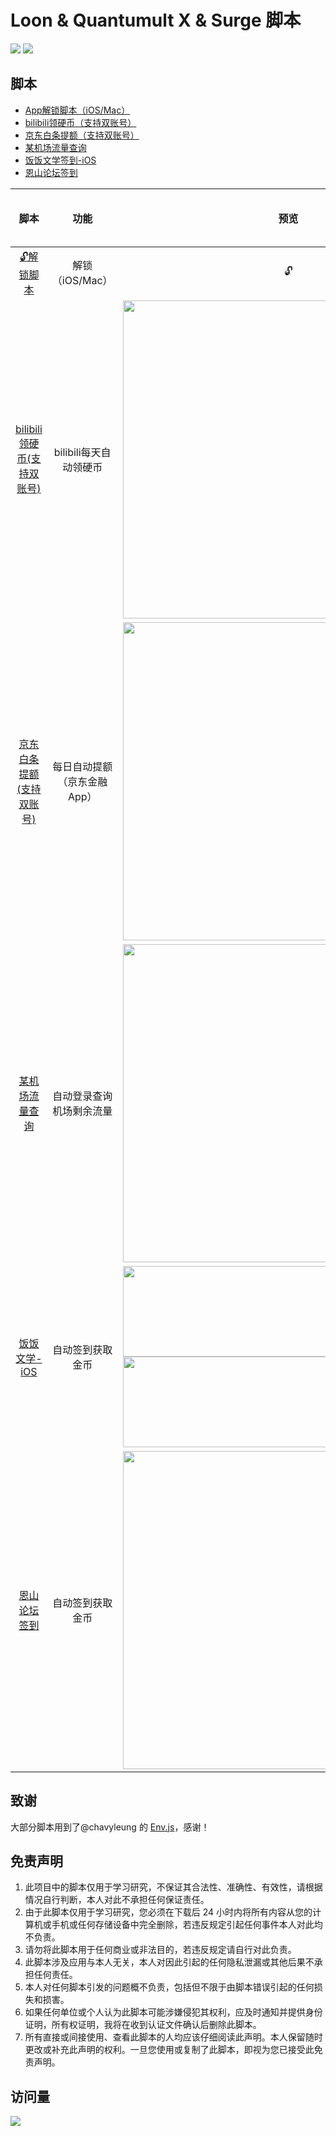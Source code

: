 # Loon & Quantumult X  & Surge 脚本

![](https://img.shields.io/badge/License-GPL%20v3%2B-orange)
![](https://badgen.net/github/stars/cyubuchen/scripts)

## 脚本

* [App解锁脚本（iOS/Mac）](https://github.com/cyubuchen/scripts/tree/unlock)
* [bilibili领硬币（支持双账号）](https://github.com/cyubuchen/scripts/blob/master/task/bilibiliCoins.js)
* [京东白条提额（支持双账号）](https://github.com/cyubuchen/scripts/blob/master/task/jdBaiTiao.js)
* [某机场流量查询](https://github.com/cyubuchen/scripts/blob/master/task/AirportFlow.js)
* [饭饭文学签到-iOS](https://github.com/cyubuchen/scripts/blob/master/task/FanfanNovels_foriOS.js)
* [恩山论坛签到](https://github.com/cyubuchen/scripts/blob/master/task/enshanCheckin.js)

|                             脚本                             |            功能             |                             预览                             |            是否支持 Loon / Quantumult X / Surge            |
| :----------------------------------------------------------: | :-------------------------: | :----------------------------------------------------------: | :----------------------------------------------------------: |
| [🔓解锁脚本](https://github.com/cyubuchen/scripts/tree/unlock) |       解锁（iOS/Mac）       |                              🔓                               |            支持 Loon, Quantumult X, Surge            |
| [bilibili领硬币(支持双账号)](https://github.com/cyubuchen/scripts/blob/master/task/bilibiliCoins.js) | bilibili每天自动领硬币 | <div align=center><img width="530" height="509" src="https://raw.githubusercontent.com/cyubuchen/scripts/master/pics/bilibiliCoins.JPEG"/></div> |            支持 Loon, Quantumult X, Surge            |
| [京东白条提额(支持双账号)](https://github.com/cyubuchen/scripts/blob/master/task/jdBaiTiao.js) | 每日自动提额（京东金融App） | <div align=center><img width="530" height="509" src="https://raw.githubusercontent.com/cyubuchen/scripts/master/pics/jdBaiTiao.JPEG"/></div> |            支持 Loon, Quantumult X, Surge            |
| [某机场流量查询](https://github.com/cyubuchen/scripts/blob/master/task/AirportFlow.js) |  自动登录查询机场剩余流量   | <div align=center><img width="530" height="509" src="https://raw.githubusercontent.com/cyubuchen/scripts/master/pics/airportFlow.JPEG"/></div> |            支持 Loon, Quantumult X, Surge            |
| [饭饭文学-iOS](https://github.com/cyubuchen/scripts/blob/master/task/FanfanNovels_foriOS.js) |      自动签到获取金币       | <div align=center><img width="530" height="145" src="https://raw.githubusercontent.com/cyubuchen/scripts/master/pics/fanfanNovels.jpg"/></div><div align=center><img width="530" height="145" src="https://raw.githubusercontent.com/cyubuchen/scripts/master/pics/fanfanNovelsQX.jpg"/></div> |            支持 Quantumult X, Surge for iOS            |
| [恩山论坛签到](https://github.com/cyubuchen/scripts/blob/master/task/enshanCheckin.js) |      自动签到获取金币       | <div align=center><img width="530" height="509" src="https://raw.githubusercontent.com/cyubuchen/scripts/master/pics/enshanCheckin.jpg"/></div> |            支持 Loon, Quantumult X, Surge            |

## 致谢

大部分脚本用到了@chavyleung 的 [Env.js](https://github.com/chavyleung/scripts/blob/f247dbeae4fe0c5b64687a42e5da075bfd546b0c/Env.js)，感谢！



## 免责声明

1. 此项目中的脚本仅用于学习研究，不保证其合法性、准确性、有效性，请根据情况自行判断，本人对此不承担任何保证责任。
2. 由于此脚本仅用于学习研究，您必须在下载后 24 小时内将所有内容从您的计算机或手机或任何存储设备中完全删除，若违反规定引起任何事件本人对此均不负责。
3. 请勿将此脚本用于任何商业或非法目的，若违反规定请自行对此负责。
4. 此脚本涉及应用与本人无关，本人对因此引起的任何隐私泄漏或其他后果不承担任何责任。
5. 本人对任何脚本引发的问题概不负责，包括但不限于由脚本错误引起的任何损失和损害。
6. 如果任何单位或个人认为此脚本可能涉嫌侵犯其权利，应及时通知并提供身份证明，所有权证明，我将在收到认证文件确认后删除此脚本。
7. 所有直接或间接使用、查看此脚本的人均应该仔细阅读此声明。本人保留随时更改或补充此声明的权利。一旦您使用或复制了此脚本，即视为您已接受此免责声明。

## 访问量

![](http://profile-counter.glitch.me/cyubuchen/count.svg)